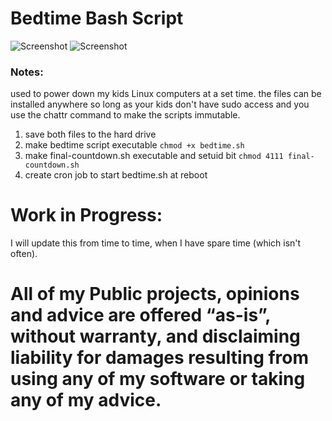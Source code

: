 # Bedtime Bash Script
![Screenshot](https://img.shields.io/badge/Language-Bash-blue)
![Screenshot](https://img.shields.io/badge/Platform-Linux-brightgreen)

### Notes:
used to power down my kids Linux computers at a set time. the files can be installed anywhere so long as your kids don't have sudo access and you use the chattr command to make the scripts immutable. 


1. save both files to the hard drive
2. make bedtime script executable 
```chmod +x bedtime.sh```
3. make final-countdown.sh executable and setuid bit 
```chmod 4111 final-countdown.sh```
4. create cron job to start bedtime.sh at reboot



# Work in Progress:
I will update this from time to time, when I have spare time (which isn't often). 

# All of my Public projects, opinions and advice are offered “as-is”, without warranty, and disclaiming liability for damages resulting from using any of my software or taking any of my advice.



